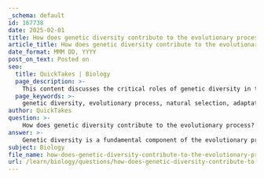 ```yaml
---
_schema: default
id: 167738
date: 2025-02-01
title: How does genetic diversity contribute to the evolutionary process?
article_title: How does genetic diversity contribute to the evolutionary process?
date_format: MMM DD, YYYY
post_on_text: Posted on
seo:
  title: QuickTakes | Biology
  page_description: >-
    This content discusses the critical roles of genetic diversity in the evolutionary process, including its contribution to natural selection, adaptation to environmental change, speciation, and the overall resilience of populations.
  page_keywords: >-
    genetic diversity, evolutionary process, natural selection, adaptation, speciation, gene flow, genetic drift, evolutionary resilience, biodiversity, survival advantage
author: QuickTakes
question: >-
    How does genetic diversity contribute to the evolutionary process?
answer: >-
    Genetic diversity is a fundamental component of the evolutionary process, playing several critical roles that enhance the adaptability and survival of populations. Here are the key ways in which genetic diversity contributes to evolution:\n\n1. **Raw Material for Natural Selection**: Genetic diversity provides the variation upon which natural selection acts. In any given population, individuals exhibit different traits due to genetic variation. Those individuals with traits that confer a survival advantage in a particular environment are more likely to survive and reproduce. This process leads to the gradual adaptation of the population to its environment. Without genetic diversity, all individuals would be genetically identical, and there would be no differential survival or reproduction based on traits, which could increase the risk of extinction.\n\n2. **Adaptation to Environmental Changes**: As environmental conditions change, genetic diversity allows populations to adapt. For example, if a population faces a new disease or a change in climate, individuals with genetic variations that provide resistance or adaptability to these changes are more likely to thrive. Over time, these advantageous traits become more common in the population, leading to evolutionary change.\n\n3. **Speciation**: Genetic variation is crucial for the process of speciation, where new species arise. Variations can lead to reproductive isolation, either through geographic separation (allopatric speciation) or through mechanisms that prevent interbreeding despite living in the same area (sympatric speciation). This reproductive isolation allows populations to diverge genetically, eventually leading to the formation of distinct species.\n\n4. **Gene Flow**: The movement of individuals and their genetic material between populations can introduce new alleles, increasing genetic diversity. This gene flow can enhance a population's ability to adapt to new environments and can counteract the effects of genetic drift, which can reduce genetic diversity in small populations.\n\n5. **Counteracting Genetic Drift**: In small populations, genetic drift can lead to random changes in allele frequencies, which may reduce genetic diversity over time. However, the introduction of new alleles through gene flow can help maintain or increase genetic diversity, providing a buffer against the negative effects of genetic drift.\n\n6. **Evolutionary Resilience**: Populations with higher genetic diversity are generally more resilient to environmental changes, diseases, and other stressors. This resilience is crucial for the long-term survival of species, as it allows them to adapt to new challenges and maintain their evolutionary potential.\n\nIn summary, genetic diversity is essential for the evolutionary process as it enables populations to adapt, survive, and diversify in response to environmental pressures. It serves as the foundation for natural selection, speciation, and the overall dynamic nature of evolutionary change.
subject: Biology
file_name: how-does-genetic-diversity-contribute-to-the-evolutionary-process.md
url: /learn/biology/questions/how-does-genetic-diversity-contribute-to-the-evolutionary-process
---
```


&nbsp;